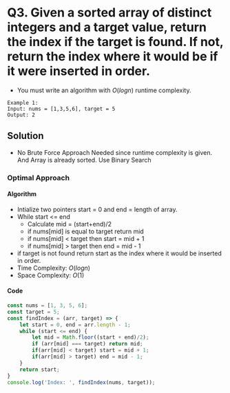 # Q3. Given a sorted array of distinct integers and a target value, return the index if the target is found. If not, return the index where it would be if it were inserted in order.


- You must write an algorithm with $O(log n)$ runtime complexity.


```
Example 1:
Input: nums = [1,3,5,6], target = 5
Output: 2
```


## Solution


- No Brute Force Approach Needed since runtime complexity is given. And Array is already sorted. Use Binary Search


### Optimal Approach


#### Algorithm


- Intialize two pointers start = 0 and end = length of array.
- While start <= end
  - Calculate mid = (start+end)/2
  - if nums[mid] is equal to target return mid
  - if nums[mid] < target then start = mid + 1
  - if nums[mid] > target then end = mid - 1
- if target is not found return start as the index where it would be inserted in order.
- Time Complexity: $O(log n)$
- Space Complexity: $O(1)$


#### Code


```javascript
const nums = [1, 3, 5, 6];
const target = 5;
const findIndex = (arr, target) => {
    let start = 0, end = arr.length - 1;
    while (start <= end) {
        let mid = Math.floor((start + end)/2);
        if (arr[mid] === target) return mid;
        if(arr[mid] < target) start = mid + 1;
        if(arr[mid] > target) end = mid - 1;
    }
    return start;
}
console.log('Index: ', findIndex(nums, target));
```